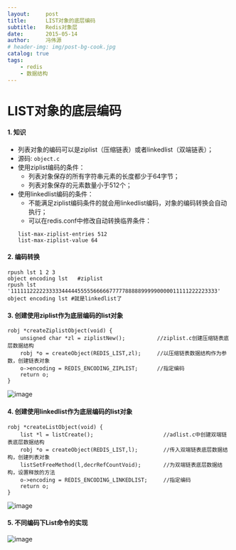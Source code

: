 ```yaml
---
layout:     post
title:      LIST对象的底层编码
subtitle:   Redis对象层
date:       2015-05-14
author:     冯伟源
# header-img: img/post-bg-cook.jpg
catalog: true
tags:
    - redis
    - 数据结构
---
```


LIST对象的底层编码
===

#### 1. 知识

- 列表对象的编码可以是ziplist（压缩链表）或者linkedlist（双端链表）；
- 源码: `object.c`
- 使用ziplist编码的条件：
  - 列表对象保存的所有字符串元素的长度都少于64字节；
  - 列表对象保存的元素数量小于512个；
- 使用linkedlist编码的条件：
  - 不能满足ziplist编码条件的就会用linkedlist编码，对象的编码转换会自动执行；
  - 可以在redis.conf中修改自动转换临界条件：
  ```
  list-max-ziplist-entries 512
  list-max-ziplist-value 64
  ```

#### 2. 编码转换

```
rpush lst 1 2 3
object encoding lst   #ziplist
rpush lst '11111122222333334444455555666667777788888999990000011111222223333'
object encoding lst #就是linkedlist了
```

#### 3. 创建使用ziplist作为底层编码的list对象

```
robj *createZiplistObject(void) {
    unsigned char *zl = ziplistNew();          //ziplist.c创建压缩链表底层数据结构
    robj *o = createObject(REDIS_LIST,zl);     //以压缩链表数据结构作为参数，创建链表对象
    o->encoding = REDIS_ENCODING_ZIPLIST;      //指定编码
    return o;
}
```

![image](https://note.youdao.com/yws/public/resource/974b6569a100fd7aa6edd53407460255/00F27406155E45B796485715369B20B2)

#### 4. 创建使用linkedlist作为底层编码的list对象

```
robj *createListObject(void) {
    list *l = listCreate();                      //adlist.c中创建双端链表底层数据结构             
    robj *o = createObject(REDIS_LIST,l);        //传入双端链表底层数据结构，创建列表对象
    listSetFreeMethod(l,decrRefCountVoid);       //为双端链表底层数据结构，设置释放的方法
    o->encoding = REDIS_ENCODING_LINKEDLIST;     //指定编码
    return o;
}
```

![image](https://note.youdao.com/yws/public/resource/974b6569a100fd7aa6edd53407460255/26A51D888E934CA5881E426A66BA1556)

#### 5. 不同编码下List命令的实现

![image](https://note.youdao.com/yws/public/resource/974b6569a100fd7aa6edd53407460255/56BF4187ACA64138BC20740B295F9A5C)
 

